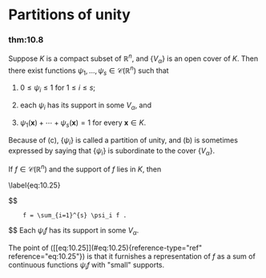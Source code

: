 # Partitions of unity


### thm:10.8 
 Suppose $K$ is a compact subset of
$\mathbb{R}^n$, and $\{V_{\alpha}\}$ is an open cover of $K$. Then there exist
functions $\psi_1, \dots, \psi_s \in \mathscr{C}(\mathbb{R}^n)$ such that

1.  $0 \leq \psi_i \leq 1$ for $1 \leq i \leq s$;

2.  each $\psi_i$ has its support in some $V_{\alpha}$, and

3.  $\psi_1 (\mathbf{x}) + \cdots + \psi_s(\mathbf{x}) = 1$ for every
    $\mathbf{x} \in K$.


Because of (c), $\{\psi_i\}$ is called a partition of unity, and (b) is
sometimes expressed by saying that $\{\psi_i\}$ is subordinate to the
cover $\{V_{\alpha}\}$.


If $f \in \mathscr{C}(\mathbb{R}^n)$ and the support of $f$ lies in $K$, then

\label{eq:10.25}

$$

        f = \sum_{i=1}^{s} \psi_i f .
$$
 Each $\psi_i f$ has its support
in some $V_{\alpha}$.


The point of (\[\[eq:10.25\]](#eq:10.25){reference-type="ref"
reference="eq:10.25"}) is that it furnishes a representation of $f$ as a
sum of continuous functions $\psi_i f$ with "small" supports.
